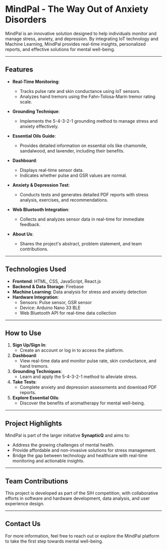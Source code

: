 # MindPal - The Way Out of Anxiety Disorders

MindPal is an innovative solution designed to help individuals monitor and manage stress, anxiety, and depression. By integrating IoT technology and Machine Learning, MindPal provides real-time insights, personalized reports, and effective solutions for mental well-being.

---

## Features

- **Real-Time Monitoring**: 
  - Tracks pulse rate and skin conductance using IoT sensors.
  - Analyzes hand tremors using the Fahn-Tolosa-Marin tremor rating scale.

- **Grounding Technique**: 
  - Implements the 5-4-3-2-1 grounding method to manage stress and anxiety effectively.

- **Essential Oils Guide**: 
  - Provides detailed information on essential oils like chamomile, sandalwood, and lavender, including their benefits.

- **Dashboard**: 
  - Displays real-time sensor data.
  - Indicates whether pulse and GSR values are normal.

- **Anxiety & Depression Test**: 
  - Conducts tests and generates detailed PDF reports with stress analysis, exercises, and recommendations.

- **Web Bluetooth Integration**: 
  - Collects and analyzes sensor data in real-time for immediate feedback.

- **About Us**: 
  - Shares the project's abstract, problem statement, and team contributions.

---

## Technologies Used

- **Frontend**: HTML, CSS, JavaScript, React.js
- **Backend & Data Storage**: Firebase
- **Machine Learning**: Data analysis for stress and anxiety detection
- **Hardware Integration**: 
  - Sensors: Pulse sensor, GSR sensor
  - Device: Arduino Nano 33 BLE
  - Web Bluetooth API for real-time data collection

---

## How to Use

1. **Sign Up/Sign In**:
   - Create an account or log in to access the platform.
2. **Dashboard**:
   - View real-time data and monitor pulse rate, skin conductance, and hand tremors.
3. **Grounding Techniques**:
   - Learn and apply the 5-4-3-2-1 method to alleviate stress.
4. **Take Tests**:
   - Complete anxiety and depression assessments and download PDF reports.
5. **Explore Essential Oils**:
   - Discover the benefits of aromatherapy for mental well-being.

---

## Project Highlights

MindPal is part of the larger initiative **SynapticQ** and aims to:
- Address the growing challenges of mental health.
- Provide affordable and non-invasive solutions for stress management.
- Bridge the gap between technology and healthcare with real-time monitoring and actionable insights.

---

## Team Contributions

This project is developed as part of the SIH competition, with collaborative efforts in software and hardware development, data analysis, and user experience design.

---

## Contact Us

For more information, feel free to reach out or explore the MindPal platform to take the first step towards mental well-being.
